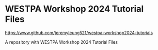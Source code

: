 # WESTPA Workshop 2024 Tutorial Files
https://www.github.com/jeremyleung521/westpa-workshop2024-tutorials

A repository with WESTPA Workshop 2024 Tutorial Files
